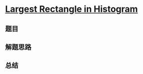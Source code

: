 # [Largest Rectangle in Histogram](https://leetcode.com/problems/largest-rectangle-in-histogram/)
## 题目


## 解题思路


## 总结


